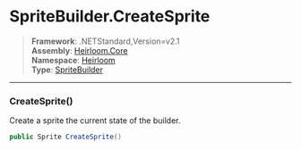 # SpriteBuilder.CreateSprite

> **Framework**: .NETStandard,Version=v2.1  
> **Assembly**: [Heirloom.Core][0]  
> **Namespace**: [Heirloom][0]  
> **Type**: [SpriteBuilder][1]  

--------------------------------------------------------------------------------

### CreateSprite()

Create a sprite the current state of the builder.

```cs
public Sprite CreateSprite()
```

[0]: ..\Heirloom.Core.md
[1]: Heirloom.SpriteBuilder.md
